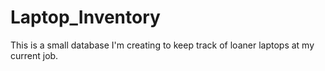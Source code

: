 # Laptop_Inventory
This is a small database I'm creating to keep track of loaner laptops at my current job.
